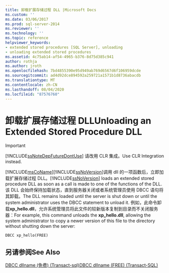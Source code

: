 ```yaml
---
title: 卸载扩展存储过程 DLL |Microsoft Docs
ms.custom: ''
ms.date: 03/06/2017
ms.prod: sql-server-2014
ms.reviewer: ''
ms.technology: ''
ms.topic: reference
helpviewer_keywords:
- extended stored procedures [SQL Server], unloading
- unloading extended stored procedures
ms.assetid: 4c75ab14-af54-4965-b376-8d75d385c941
author: rothja
ms.author: jroth
ms.openlocfilehash: 7bd4855390e95d949ab769d6567d6f106959dcde
ms.sourcegitcommit: ad4d92dce894592a259721a1571b1d8736abacdb
ms.translationtype: MT
ms.contentlocale: zh-CN
ms.lasthandoff: 08/04/2020
ms.locfileid: "87576760"
---
```

# <a name="unloading-an-extended-stored-procedure-dll"></a><span data-ttu-id="b4bdc-102">卸载扩展存储过程 DLL</span><span class="sxs-lookup"><span data-stu-id="b4bdc-102">Unloading an Extended Stored Procedure DLL</span></span>
    
> [!IMPORTANT]  
>  [!INCLUDE[ssNoteDepFutureDontUse](../../includes/ssnotedepfuturedontuse-md.md)] <span data-ttu-id="b4bdc-103">请改用 CLR 集成。</span><span class="sxs-lookup"><span data-stu-id="b4bdc-103">Use CLR Integration instead.</span></span>  
  
 [!INCLUDE[msCoName](../../includes/msconame-md.md)]<span data-ttu-id="b4bdc-104">[!INCLUDE[ssNoVersion](../../includes/ssnoversion-md.md)]调用 dll 的一项函数后，立即加载扩展存储过程 DLL。</span><span class="sxs-lookup"><span data-stu-id="b4bdc-104">[!INCLUDE[ssNoVersion](../../includes/ssnoversion-md.md)] loads an extended stored procedure DLL as soon as a call is made to one of the functions of the DLL.</span></span> <span data-ttu-id="b4bdc-105">该 DLL 会始终保持加载状态，直到服务器关闭或者系统管理员使用 DBCC 语句将其卸载。</span><span class="sxs-lookup"><span data-stu-id="b4bdc-105">The DLL remains loaded until the server is shut down or until the system administrator uses the DBCC statement to unload it.</span></span> <span data-ttu-id="b4bdc-106">例如，此命令卸载**xp_hello.dll**，允许系统管理员将此文件的较新版本复制到目录而不关闭服务器：</span><span class="sxs-lookup"><span data-stu-id="b4bdc-106">For example, this command unloads the **xp_hello.dll**, allowing the system administrator to copy a newer version of this file to the directory without shutting down the server:</span></span>  
  
```  
DBCC xp_hello(FREE)  
```  
  
## <a name="see-also"></a><span data-ttu-id="b4bdc-107">另请参阅</span><span class="sxs-lookup"><span data-stu-id="b4bdc-107">See Also</span></span>  
 [<span data-ttu-id="b4bdc-108">DBCC dllname &#40;免费&#41; &#40;Transact-sql&#41;</span><span class="sxs-lookup"><span data-stu-id="b4bdc-108">DBCC dllname &#40;FREE&#41; &#40;Transact-SQL&#41;</span></span>](/sql/t-sql/database-console-commands/dbcc-dllname-free-transact-sql)  
  
  
